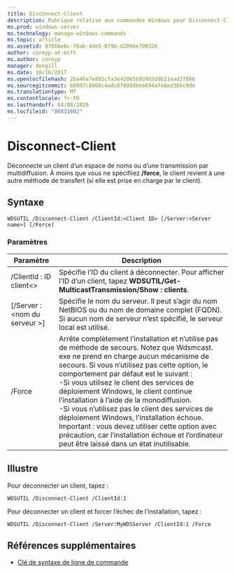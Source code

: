 ```yaml
---
title: Disconnect-Client
description: Rubrique relative aux commandes Windows pour Disconnect-Client, qui déconnecte un client d’un espace de noms ou d’une transmission par multidiffusion.
ms.prod: windows-server
ms.technology: manage-windows-commands
ms.topic: article
ms.assetid: 876bbe6c-76ab-4de5-879b-d2066e700326
author: coreyp-at-msft
ms.author: coreyp
manager: dongill
ms.date: 10/16/2017
ms.openlocfilehash: 2ba40a7e885cfa3e42065b939d3ddb21ead2f866
ms.sourcegitcommit: b00d7c8968c4adc8f699dbee694afe6ed36bc9de
ms.translationtype: MT
ms.contentlocale: fr-FR
ms.lasthandoff: 04/08/2020
ms.locfileid: "80831602"
---
```

# <a name="disconnect-client"></a>Disconnect-Client

Déconnecte un client d’un espace de noms ou d’une transmission par multidiffusion. À moins que vous ne spécifiiez **/force**, le client revient à une autre méthode de transfert (si elle est prise en charge par le client).

## <a name="syntax"></a>Syntaxe

```
WDSUTIL /Disconnect-Client /ClientId:<Client ID> [/Server:<Server name>] [/Force]
```

### <a name="parameters"></a>Paramètres

|Paramètre|Description|
|---------|-----------|
|/ClientId : ID client\<>|Spécifie l’ID du client à déconnecter. Pour afficher l’ID d’un client, tapez **WDSUTIL/Get-MulticastTransmission/Show : clients**.|
|[/Server :\<nom du serveur >]|Spécifie le nom du serveur. Il peut s’agir du nom NetBIOS ou du nom de domaine complet (FQDN). Si aucun nom de serveur n’est spécifié, le serveur local est utilisé.|
|/Force|Arrête complètement l’installation et n’utilise pas de méthode de secours. Notez que Wdsmcast. exe ne prend en charge aucun mécanisme de secours. Si vous n’utilisez pas cette option, le comportement par défaut est le suivant :</br>-Si vous utilisez le client des services de déploiement Windows, le client continue l’installation à l’aide de la monodiffusion.</br>-Si vous n’utilisez pas le client des services de déploiement Windows, l’installation échoue.</br>Important : vous devez utiliser cette option avec précaution, car l’installation échoue et l’ordinateur peut être laissé dans un état inutilisable.|

## <a name="examples"></a><a name=BKMK_examples></a>Illustre

Pour déconnecter un client, tapez :
```
WDSUTIL /Disconnect-Client /ClientId:1
```
Pour déconnecter un client et forcer l’échec de l’installation, tapez :
```
WDSUTIL /Disconnect-Client /Server:MyWDSServer /ClientId:1 /Force
```

## <a name="additional-references"></a>Références supplémentaires

- [Clé de syntaxe de ligne de commande](command-line-syntax-key.md)